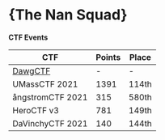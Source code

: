 # {The Nan Squad}

**CTF Events**

| CTF              | Points | Place |
|------------------|--------|-------|
| [DawgCTF](DawgCTF/README.md)     | -      | -     |
| UMassCTF 2021    | 1391   | 114th |
| ångstromCTF 2021 | 315    | 580th |
| HeroCTF v3       | 781    | 149th |
| DaVinchyCTF 2021      | 140    | 144th |
